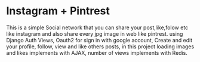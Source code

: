 <h1>Instagram + Pintrest</h1>
This is a simple Social network that you can share your post,like,folow etc like instagram and also share every jpg image in web like pintrest.
using Django Auth Views, Oauth2 for sign in with google account, Create and edit your profile, follow, view and like others posts, in this project 
loading images and likes implements with AJAX, number of views implements with Redis.

